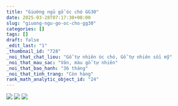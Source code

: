 ```yaml
---
title: "Giường ngủ gỗ óc chó GG30"
date: 2025-03-28T07:17:30+00:00
slug: "giuong-ngu-go-oc-cho-gg30"
categories: []
tags: []
draft: false
_edit_last: "1"
_thumbnail_id: "728"
_noi_that_chat_lieu: "Gỗ tự nhiên óc chó, Gỗ tự nhiên sồi mỹ"
_noi_that_mau_sac: "Vân, màu gỗ tự nhiên"
_noi_that_bao_hanh: "36 tháng"
_noi_that_tinh_trang: "Còn hàng"
rank_math_analytic_object_id: "24"
---
```

![](https://romax.vn/wp-content/uploads/2025/03/giuong-go-oc-cho-gg30-35-1280x1024.webp) ![](https://romax.vn/wp-content/uploads/2025/03/giuong-go-oc-cho-gg30-36-1280x1024.webp) ![](https://romax.vn/wp-content/uploads/2025/03/giuong-go-oc-cho-gg30-37-1280x1024.webp)